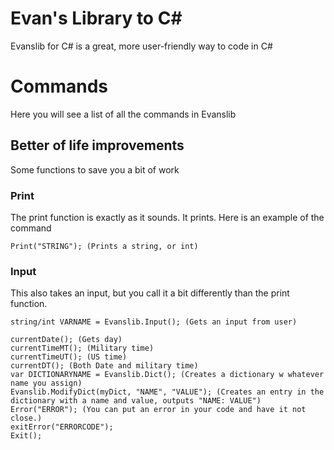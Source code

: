 # Evan's Library to C#
Evanslib for C# is a great, more user-friendly way to code in C#

# Commands
Here you will see a list of all the commands in Evanslib

## Better of life improvements
Some functions to save you a bit of work

### Print
The print function is exactly as it sounds. It prints. Here is an example of the command

    Print("STRING"); (Prints a string, or int)
### Input
This also takes an input, but you call it a bit differently than the print function.

    string/int VARNAME = Evanslib.Input(); (Gets an input from user)

    currentDate(); (Gets day)
    currentTimeMT(); (Military time)
    currentTimeUT(); (US time)
    currentDT(); (Both Date and military time)
    var DICTIONARYNAME = Evanslib.Dict(); (Creates a dictionary w whatever name you assign)
    Evanslib.ModifyDict(myDict, "NAME", "VALUE"); (Creates an entry in the dictionary with a name and value, outputs "NAME: VALUE")
    Error("ERROR"); (You can put an error in your code and have it not close.)
    exitError("ERRORCODE");
    Exit();